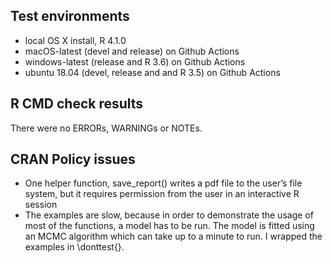 ## Test environments
* local OS X install, R 4.1.0
* macOS-latest (devel and release) on Github Actions
* windows-latest (release and R 3.6) on Github Actions
* ubuntu 18.04 (devel, release and and R 3.5) on Github Actions

## R CMD check results
There were no ERRORs, WARNINGs or NOTEs. 

## CRAN Policy issues
* One helper function, save_report() writes a pdf file to the user’s file system, but it requires permission from the user in an interactive R session
* The examples are slow, because in order to demonstrate the usage of most of the functions, a model has to be run. The model is fitted using an MCMC algorithm which can take up to a minute to run. I wrapped the examples in \donttest{}.


